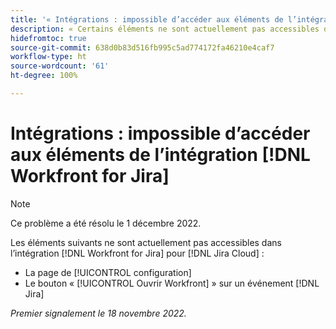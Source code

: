 ```yaml
---
title: '« Intégrations : impossible d’accéder aux éléments de l’intégration Workfront for Jira »'
description: « Certains éléments ne sont actuellement pas accessibles dans l’intégration Workfront for Jira pour Jira Cloud. »
hidefromtoc: true
source-git-commit: 638d0b83d516fb995c5ad774172fa46210e4caf7
workflow-type: ht
source-wordcount: '61'
ht-degree: 100%

---
```



# Intégrations : impossible d’accéder aux éléments de l’intégration [!DNL Workfront for Jira]

>[!NOTE]
>
>Ce problème a été résolu le 1 décembre 2022.

Les éléments suivants ne sont actuellement pas accessibles dans l’intégration [!DNL Workfront for Jira] pour [!DNL Jira Cloud] :

* La page de [!UICONTROL configuration]
* Le bouton « [!UICONTROL Ouvrir Workfront] » sur un événement [!DNL Jira]

_Premier signalement le 18 novembre 2022._

